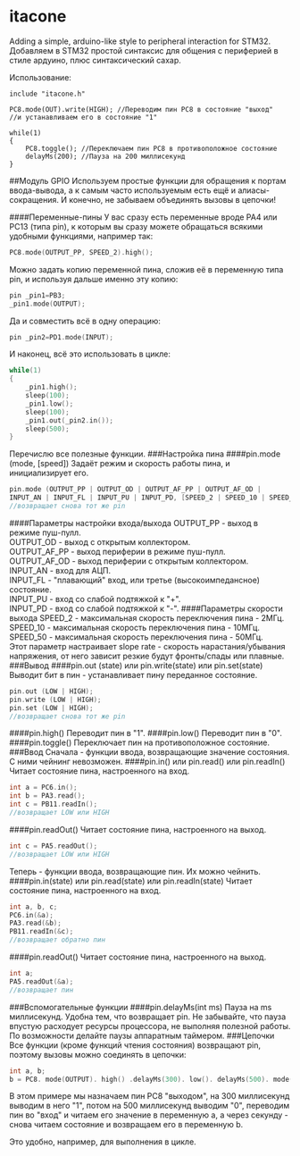 itacone
=======

Adding a simple, arduino-like style to peripheral interaction for STM32.  
Добавляем в STM32 простой синтаксис для общения с периферией в стиле ардуино, плюс синтаксический сахар.

Использование:

	include "itacone.h"

	PC8.mode(OUT).write(HIGH); //Переводим пин PC8 в состояние "выход"
	//и устанавливаем его в состояние "1"

	while(1)
	{
		PC8.toggle(); //Переключаем пин PC8 в противоположное состояние
		delayMs(200); //Пауза на 200 миллисекунд
	}

##Модуль GPIO
Используем простые функции для обращения к портам ввода-вывода, а к самым часто используемым есть ещё и алиасы-сокращения. И конечно, не забываем объединять вызовы в цепочки!

####Переменные-пины
У вас сразу есть переменные вроде PA4 или PC13 (типа pin), к которым вы сразу можете обращаться всякими удобными функциями, например так:

```c
PC8.mode(OUTPUT_PP, SPEED_2).high();
```

Можно задать копию переменной пина, сложив её в переменную типа pin, и используя дальше именно эту копию:

```c
pin _pin1=PB3;
_pin1.mode(OUTPUT);
```

Да и совместить всё в одну операцию:

```c
pin _pin2=PD1.mode(INPUT);
```

И наконец, всё это использовать в цикле:

```c
while(1)
{
	_pin1.high();
	sleep(100);
	_pin1.low();
	sleep(100);
	_pin1.out(_pin2.in());
	sleep(500);
}
```

Перечислю все полезные функции.
###Настройка пина
####pin.mode (mode, [speed])
Задаёт режим и скорость работы пина, и инициализирует его.  
```c
pin.mode (OUTPUT_PP | OUTPUT_OD | OUTPUT_AF_PP | OUTPUT_AF_OD |
INPUT_AN | INPUT_FL | INPUT_PU | INPUT_PD, [SPEED_2 | SPEED_10 | SPEED_50]);
//возвращает снова тот же pin
```
####Параметры настройки входа/выхода
OUTPUT_PP - выход в режиме пуш-пулл.  
OUTPUT_OD - выход с открытым коллектором.  
OUTPUT_AF_PP - выход периферии в режиме пуш-пулл.  
OUTPUT_AF_OD - выход периферии с открытым коллектором.  
INPUT_AN - вход для АЦП.  
INPUT_FL - "плавающий" вход, или третье (высокоимпедансное) состояние.  
INPUT_PU - вход со слабой подтяжкой к "+".  
INPUT_PD - вход со слабой подтяжкой к "-".
####Параметры скорости выхода
SPEED_2 - максимальная скорость переключения пина - 2МГц.  
SPEED_10 - максимальная скорость переключения пина - 10МГц.  
SPEED_50 - максимальная скорость переключения пина - 50МГц.  
Этот параметр настраивает slope rate - скорость нарастания/убывания напряжения, от него зависит резкие будут фронты/спады или плавные.
###Вывод
####pin.out (state) или pin.write(state) или pin.set(state)
Выводит бит в пин - устанавливает пину переданное состояние.  
```c
pin.out (LOW | HIGH);
pin.write (LOW | HIGH);
pin.set (LOW | HIGH);
//возвращает снова тот же pin
```
####pin.high()
Переводит пин в "1".
####pin.low()
Переводит пин в "0".
####pin.toggle()
Переключает пин на противоположное состояние.
###Ввод
Сначала - функции ввода, возвращающие значение состояния. С ними чейнинг невозможен.
####pin.in() или pin.read() или pin.readIn()
Читает состояние пина, настроенного на вход.  
```c
int a = PC6.in();
int b = PA3.read();
int c = PB11.readIn();
//возвращает LOW или HIGH
```
####pin.readOut()
Читает состояние пина, настроенного на выход.  
```c
int c = PA5.readOut();
//возвращает LOW или HIGH
```
Теперь - функции ввода, возвращающие пин. Их можно чейнить.
####pin.in(state) или pin.read(state) или pin.readIn(state)
Читает состояние пина, настроенного на вход.  
```c
int a, b, c;
PC6.in(&a);
PA3.read(&b);
PB11.readIn(&c);
//возвращает обратно пин
```
####pin.readOut()
Читает состояние пина, настроенного на выход.  
```c
int a;
PA5.readOut(&a);
//возвращает пин
```
###Вспомогательные функции
####pin.delayMs(int ms)
Пауза на ms миллисекунд. Удобна тем, что возвращает pin. Не забывайте, что пауза впустую расходует ресурсы процессора, не выполняя полезной работы. По возможности делайте паузы аппаратным таймером.
###Цепочки
Все функции (кроме функций чтения состояния) возвращают pin, поэтому вызовы можно соединять в цепочки:

```c
int a, b;
b = PC8. mode(OUTPUT). high() .delayMs(300). low(). delayMs(500). mode(INPUT). read(&a). delayMs(1000). read();
```

В этом примере мы назначаем пин PC8 "выходом", на 300 миллисекунд выводим в него "1", потом на 500 миллисекунд выводим "0", переводим пин во "вход" и читаем его значение в переменную a, а через секунду - снова читаем состояние и возвращаем его в переменную b.

Это удобно, например, для выполнения в цикле.